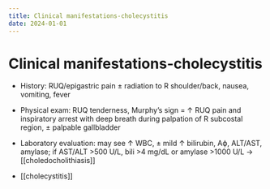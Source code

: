 ```yaml
---
title: Clinical manifestations-cholecystitis
date: 2024-01-01
---
```

# Clinical manifestations-cholecystitis

* History: RUQ/epigastric pain ± radiation to R shoulder/back, nausea, vomiting, fever

* Physical exam: RUQ tenderness, Murphy’s sign = ↑ RUQ pain and inspiratory arrest with deep breath during palpation of R subcostal region, ± palpable gallbladder

* Laboratory evaluation: may see ↑ WBC, ± mild ↑ bilirubin, Aϕ, ALT/AST, amylase; if AST/ALT >500 U/L, bili >4 mg/dL or amylase >1000 U/L → [[choledocholithiasis]]
 
- [[cholecystitis]]

